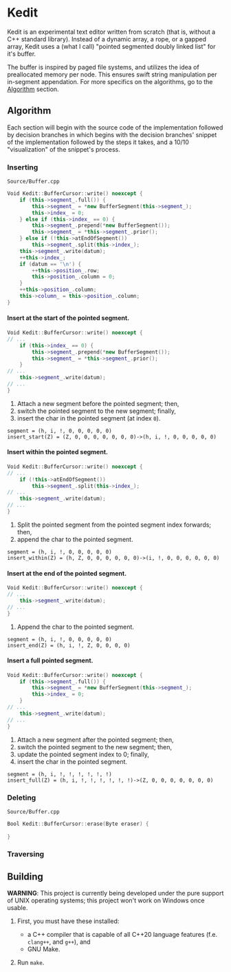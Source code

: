 # Kedit

Kedit is an experimental text editor written from scratch (that is, without a
C++ standard library). Instead of a dynamic array, a rope, or a gapped array,
Kedit uses a (what I call) "pointed segmented doubly linked list" for it's buffer.

The buffer is inspired by paged file systems, and utilizes the idea of
preallocated memory per node. This ensures swift string manipulation per
in-segment appendation. For more specifics on the algorithms, go to the
[Algorithm](#algorithm) section.

## Algorithm

Each section will begin with the source code of the implementation followed by
decision branches in which begins with the decision branches' snippet of the
implementation followed by the steps it takes, and a 10/10 "visualization" of
the snippet's process.

### Inserting

`Source/Buffer.cpp`

```cpp
Void Kedit::BufferCursor::write() noexcept {
	if (this->segment_.full()) {
		this->segment_ = *new BufferSegment(this->segment_);
		this->index_ = 0;
	} else if (this->index_ == 0) {
		this->segment_.prepend(*new BufferSegment());
		this->segment_ = *this->segment_.prior();
	} else if (!this->atEndOfSegment())
		this->segment_.split(this->index_);
	this->segment_.write(datum);
	++this->index_;
	if (datum == '\n') {
		++this->position_.row;
		this->position_.column = 0;
	}
	++this->position_.column;
	this->column_ = this->position_.column;
}
```

#### Insert at the start of the pointed segment.

```cpp
Void Kedit::BufferCursor::write() noexcept {
// ...
	if (this->index_ == 0) {
		this->segment_.prepend(*new BufferSegment());
		this->segment_ = *this->segment_.prior();
	}
// ...
	this->segment_.write(datum);
// ...
}
```

1. Attach a new segment before the pointed segment; then,
2. switch the pointed segment to the new segment; finally,
3. insert the char in the pointed segment (at index `0`).

```
segment = (h, i, !, 0, 0, 0, 0, 0)
insert_start(Z) = (Z, 0, 0, 0, 0, 0, 0, 0)->(h, i, !, 0, 0, 0, 0, 0)
```

#### Insert within the pointed segment.

```cpp
Void Kedit::BufferCursor::write() noexcept {
// ...
	if (!this->atEndOfSegment())
		this->segment_.split(this->index_);
// ...
	this->segment_.write(datum);
// ...
}
```

1. Split the pointed segment from the pointed segment index forwards; then,
2. append the char to the pointed segment.

```
segment = (h, i, !, 0, 0, 0, 0, 0)
insert_within(Z) = (h, Z, 0, 0, 0, 0, 0, 0)->(i, !, 0, 0, 0, 0, 0, 0)
```

#### Insert at the end of the pointed segment.

```cpp
Void Kedit::BufferCursor::write() noexcept {
// ...
	this->segment_.write(datum);
// ...
}
```

1. Append the char to the pointed segment.

```
segment = (h, i, !, 0, 0, 0, 0, 0)
insert_end(Z) = (h, i, !, Z, 0, 0, 0, 0)
```

#### Insert a full pointed segment.

```cpp
Void Kedit::BufferCursor::write() noexcept {
	if (this->segment_.full()) {
		this->segment_ = *new BufferSegment(this->segment_);
		this->index_ = 0;
	}
// ...
	this->segment_.write(datum);
// ...
}
```

1. Attach a new segment after the pointed segment; then,
2. switch the pointed segment to the new segment; then,
3. update the pointed segment index to 0; finally,
4. insert the char in the pointed segment.

```
segment = (h, i, !, !, !, !, !, !)
insert_full(Z) = (h, i, !, !, !, !, !, !)->(Z, 0, 0, 0, 0, 0, 0, 0)
```

### Deleting

`Source/Buffer.cpp`

```cpp
Bool Kedit::BufferCursor::erase(Byte eraser) {
	
}
```

### Traversing

## Building

**WARNING**: This project is currently being developed under the pure support
of UNIX operating systems; this project won't work on Windows once usable.

1. First, you must have these installed:
	* a C++ compiler that is capable of all C++20 language features
	  (f.e. `clang++`, and `g++`), and
	* GNU Make.

2. Run `make`.
